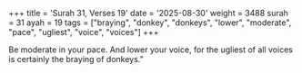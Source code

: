 +++
title = 'Surah 31, Verses 19'
date = '2025-08-30'
weight = 3488
surah = 31
ayah = 19
tags = ["braying", "donkey", "donkeys", "lower", "moderate", "pace", "ugliest", "voice", "voices"]
+++

Be moderate in your pace. And lower your voice, for the ugliest of all voices is certainly the braying of donkeys.”